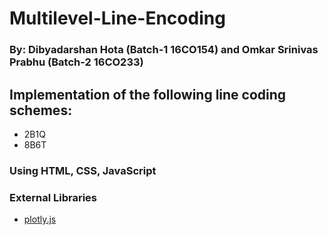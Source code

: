 # Multilevel-Line-Encoding

### By: Dibyadarshan Hota (Batch-1 16CO154) and Omkar Srinivas Prabhu (Batch-2 16CO233)

## Implementation of the following line coding schemes:
* 2B1Q
* 8B6T 

### Using HTML, CSS, JavaScript     

### External Libraries
* [plotly.js](https://github.com/plotly/plotly.js/)